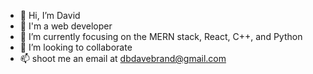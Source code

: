 - 👋 Hi, I’m David
- 👀 I'm a web developer 
- 🌱 I’m currently focusing on the MERN stack, React, C++, and Python
- 💞️ I’m looking to collaborate 
- 📫 shoot me an email at dbdavebrand@gmail.com



